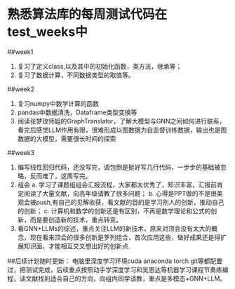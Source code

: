  # 熟悉算法库的每周测试代码在test_weeks中
##week1 
1. 复习了定义class,以及其中的初始化函数，类方法，继承等；
2. 复习了数据计算，不同数据类型的取值等。

##week2
1. 复习numpy中数学计算的函数
2. pandas中数据清洗，Dataframe类型变换等
3. 阅读张梦玫师姐的GraphTranslator，了解大模型与GNN之间如何进行联系，
看完后感觉LLM作用有限，很难形成以图数据为自监督训练数据，输出也是图数据的大模型，需要很长时间的探索

##week3
1. 编写线性回归代码，还没写完，调包倒是挺好写几行代码，一步步的基础被忽略，反而难了，这周写完。
2. 组会
a. 学习了课题组组会汇报流程，大家都太优秀了，知识丰富，汇报前肯定阅读了大量文献，向高年级请教了很多问题；
b. 心得是PPT做的不是很美观会被push,有自己的见解收获，看文献的目的是学习别人的创新，推动自己的创新；
c. 计算机和数学的创新还是有区别，不再是数学理论和公式的创新，而是要创造新的技术，重点转变。
3. 看GNN+LLMs的综述，重点关注LLM的新技术，原来对顶会没有太大的概念，现在看来顶会的很多创新是罗列组合，首次应用这些，做好成果还是得扩展知识面，才能相互交叉想出好的创新点.

##后续计划随时更新：
电脑里深度学习环境cuda anaconda torch git等都配置过，把测试完成，后续重点按照动手学深度学习和吴恩达等机器学习课程节奏练编程，读文献找到适合自己的方向，向组内同学请教，重点是多模态+GNN+LLM。

